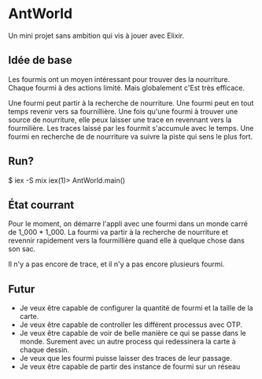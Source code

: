 AntWorld
========

Un mini projet sans ambition qui vis à jouer avec Elixir.


Idée de base
--------------

Les fourmis ont un moyen intéressant pour trouver des la nourriture.
Chaque fourmi à des actions limité. Mais globalement c'Est très efficace.

Une fourmi peut partir à la recherche de nourriture.
Une fourmi peut en tout temps revenir vers sa fournillière.
Une fois qu'une fourmi à trouver une source de nourriture, elle peux laisser une trace en revennant vers la fourmilière.
Les traces laissé par les fourmit s'accumule avec le temps.
Une fourmi en recherche de de nourriture va suivre la piste qui sens le plus fort.

Run?
--------
$ iex -S mix
iex(1)> AntWorld.main()

État courrant
-----------------

Pour le moment, on démarre l'appli avec une fourmi dans un monde carré de 1_000 * 1_000.
La fourmi va partir à la recherche de nourriture et revennir rapidement vers la fourmillière quand elle à quelque chose dans son sac.

Il n'y a pas encore de trace, et il n'y a pas encore plusieurs fourmi.

Futur
------------

* Je veux être capable de configurer la quantité de fourmi et la taille de la carte.
* Je veux être capable de controller les différent processus avec OTP.
* Je veux être capable de voir de belle manière ce qui se passe dans le monde. Surement avec un autre process qui redessinera la carte à chaque dessin.
* Je veux que les fourmi puisse laisser des traces de leur passage.
* Je veux être capable de partir des instance de fourmi sur un réseau
